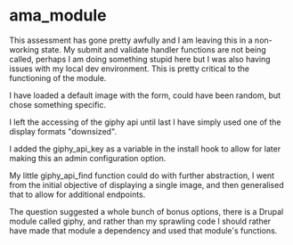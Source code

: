 # ama_module

This assessment has gone pretty awfully and I am leaving this in a non-working
state. My submit and validate handler functions are not being called, perhaps I
am doing something stupid here but I was also having issues with my local dev
environment. This is pretty critical to the functioning of the module.

I have loaded a default image with the form, could have been random, but chose
something specific.

I left the accessing of the giphy api until last I have simply used one of
the display formats "downsized".

I added the giphy_api_key as a variable in the install hook to allow for later
making this an admin configuration option.

My little giphy_api_find function could do with further abstraction, I went from
the initial objective of displaying a single image, and then generalised that to
allow for additional endpoints.

The question suggested a whole bunch of bonus options, there is a Drupal module
called giphy, and rather than my sprawling code I should rather have made that
module a dependency and used that module's functions.


